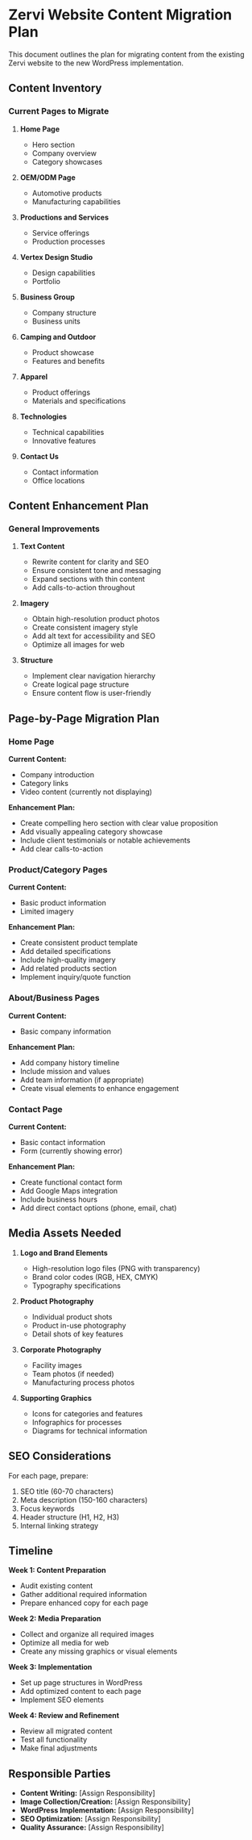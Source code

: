 # Zervi Website Content Migration Plan

This document outlines the plan for migrating content from the existing Zervi website to the new WordPress implementation.

## Content Inventory

### Current Pages to Migrate

1. **Home Page**
   - Hero section
   - Company overview
   - Category showcases

2. **OEM/ODM Page**
   - Automotive products
   - Manufacturing capabilities

3. **Productions and Services**
   - Service offerings
   - Production processes

4. **Vertex Design Studio**
   - Design capabilities
   - Portfolio

5. **Business Group**
   - Company structure
   - Business units

6. **Camping and Outdoor**
   - Product showcase
   - Features and benefits

7. **Apparel**
   - Product offerings
   - Materials and specifications

8. **Technologies**
   - Technical capabilities
   - Innovative features

9. **Contact Us**
   - Contact information
   - Office locations

## Content Enhancement Plan

### General Improvements

1. **Text Content**
   - Rewrite content for clarity and SEO
   - Ensure consistent tone and messaging
   - Expand sections with thin content
   - Add calls-to-action throughout

2. **Imagery**
   - Obtain high-resolution product photos
   - Create consistent imagery style
   - Add alt text for accessibility and SEO
   - Optimize all images for web

3. **Structure**
   - Implement clear navigation hierarchy
   - Create logical page structure
   - Ensure content flow is user-friendly

## Page-by-Page Migration Plan

### Home Page

**Current Content:**
- Company introduction
- Category links
- Video content (currently not displaying)

**Enhancement Plan:**
- Create compelling hero section with clear value proposition
- Add visually appealing category showcase
- Include client testimonials or notable achievements
- Add clear calls-to-action

### Product/Category Pages

**Current Content:**
- Basic product information
- Limited imagery

**Enhancement Plan:**
- Create consistent product template
- Add detailed specifications
- Include high-quality imagery
- Add related products section
- Implement inquiry/quote function

### About/Business Pages

**Current Content:**
- Basic company information

**Enhancement Plan:**
- Add company history timeline
- Include mission and values
- Add team information (if appropriate)
- Create visual elements to enhance engagement

### Contact Page

**Current Content:**
- Basic contact information
- Form (currently showing error)

**Enhancement Plan:**
- Create functional contact form
- Add Google Maps integration
- Include business hours
- Add direct contact options (phone, email, chat)

## Media Assets Needed

1. **Logo and Brand Elements**
   - High-resolution logo files (PNG with transparency)
   - Brand color codes (RGB, HEX, CMYK)
   - Typography specifications

2. **Product Photography**
   - Individual product shots
   - Product in-use photography
   - Detail shots of key features

3. **Corporate Photography**
   - Facility images
   - Team photos (if needed)
   - Manufacturing process photos

4. **Supporting Graphics**
   - Icons for categories and features
   - Infographics for processes
   - Diagrams for technical information

## SEO Considerations

For each page, prepare:
1. SEO title (60-70 characters)
2. Meta description (150-160 characters)
3. Focus keywords
4. Header structure (H1, H2, H3)
5. Internal linking strategy

## Timeline

**Week 1: Content Preparation**
- Audit existing content
- Gather additional required information
- Prepare enhanced copy for each page

**Week 2: Media Preparation**
- Collect and organize all required images
- Optimize all media for web
- Create any missing graphics or visual elements

**Week 3: Implementation**
- Set up page structures in WordPress
- Add optimized content to each page
- Implement SEO elements

**Week 4: Review and Refinement**
- Review all migrated content
- Test all functionality
- Make final adjustments

## Responsible Parties

- **Content Writing:** [Assign Responsibility]
- **Image Collection/Creation:** [Assign Responsibility]
- **WordPress Implementation:** [Assign Responsibility]
- **SEO Optimization:** [Assign Responsibility]
- **Quality Assurance:** [Assign Responsibility]
